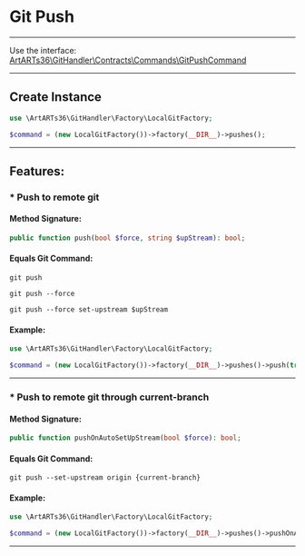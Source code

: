 # Git Push

---

Use the interface: [ArtARTs36\GitHandler\Contracts\Commands\GitPushCommand](/Users/artem/PhpstormProjects/artarts36/libraries/git/src/Contracts/Commands/GitPushCommand.php)

---

## Create Instance

```php
use \ArtARTs36\GitHandler\Factory\LocalGitFactory;

$command = (new LocalGitFactory())->factory(__DIR__)->pushes();
```

---

## Features:

### * Push to remote git

#### Method Signature:



```php
public function push(bool $force, string $upStream): bool;
```

#### Equals Git Command:

`git push`

`git push --force`

`git push --force set-upstream $upStream`

#### Example:

```php
use \ArtARTs36\GitHandler\Factory\LocalGitFactory;

$command = (new LocalGitFactory())->factory(__DIR__)->pushes()->push(true, 'upStream-test');
```

---
### * Push to remote git through current-branch

#### Method Signature:



```php
public function pushOnAutoSetUpStream(bool $force): bool;
```

#### Equals Git Command:

`git push --set-upstream origin {current-branch}`

#### Example:

```php
use \ArtARTs36\GitHandler\Factory\LocalGitFactory;

$command = (new LocalGitFactory())->factory(__DIR__)->pushes()->pushOnAutoSetUpStream(true);
```

---
